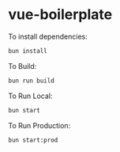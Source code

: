 # vue-boilerplate

To install dependencies:

```bash
bun install
```

To Build:

```bash
bun run build
```

To Run Local:

```bash
bun start

```

To Run Production:

```bash
bun start:prod
```
